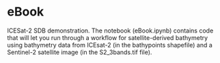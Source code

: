 # eBook
ICESat-2 SDB demonstration. The notebook (eBook.ipynb) contains code that will let you run through a workflow for satellite-derived bathymetry using bathymetry data from ICEsat-2 (in the bathypoints shapefile) and a Sentinel-2 satellite image (in the S2_3bands.tif file).
